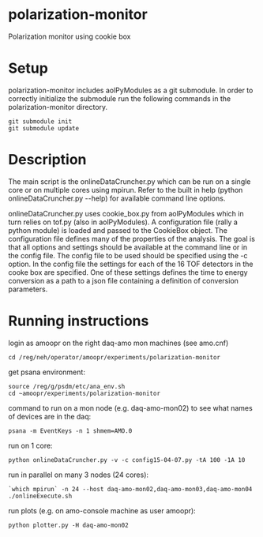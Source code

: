 # polarization-monitor
Polarization monitor using cookie box

# Setup
polarization-monitor includes aolPyModules as a git submodule. In order to correctly initialize the submodule run the following commands in the polarization-monitor directory.
```
git submodule init
git submodule update
```

# Description
The main script is the onlineDataCruncher.py which can be run on a single core or on multiple cores using mpirun. Refer to the built in help (python onlineDataCruncher.py --help) for available command line options.

onlineDataCruncher.py uses cookie_box.py from aolPyModules which in turn relies on tof.py (also in aolPyModules). A configuration file (rally a python module) is loaded and passed to the CookieBox object. The configuration file defines many of the properties of the analysis. The goal is that all options and settings should be available at the command line or in the config file. The config file to be used should be specified using the -c option.
In the config file the settings for each of the 16 TOF detectors in the cooke box are specified. One of these settings defines the time to energy conversion as a path to a json file containing a definition of conversion parameters.

# Running instructions
login as amoopr on the right daq-amo mon machines (see amo.cnf)
```
cd /reg/neh/operator/amoopr/experiments/polarization-monitor
```
get psana environment:
```
source /reg/g/psdm/etc/ana_env.sh
cd ~amoopr/experiments/polarization-monitor
```
command to run on a mon node (e.g. daq-amo-mon02) to see
what names of devices are in the daq:
```
psana -m EventKeys -n 1 shmem=AMO.0
```
run on 1 core:
```
python onlineDataCruncher.py -v -c config15-04-07.py -tA 100 -1A 10
```
run in parallel on many 3 nodes (24 cores):
```
`which mpirun` -n 24 --host daq-amo-mon02,daq-amo-mon03,daq-amo-mon04 ./onlineExecute.sh
```
run plots (e.g. on amo-console machine as user amoopr):
```
python plotter.py -H daq-amo-mon02
```
